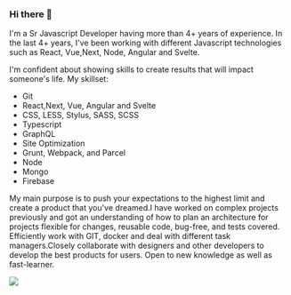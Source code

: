 ### Hi there 👋
I'm a Sr Javascript Developer having more than 4+ years of experience. In the last 4+ years, I've been working with different Javascript technologies such as React, Vue,Next, Node, Angular and Svelte.

I'm confident about showing skills to create results that will impact someone's life. My skillset:

- Git
- React,Next, Vue, Angular and Svelte
- CSS, LESS, Stylus, SASS, SCSS
- Typescript
- GraphQL
- Site Optimization
- Grunt, Webpack, and Parcel
- Node
- Mongo
- Firebase


My main purpose is to push your expectations to the highest limit and create a product that you've dreamed.I have worked on complex projects previously and got an understanding of how to plan an architecture for projects flexible for changes, reusable code, bug-free, and tests covered. Efficiently work with GIT, docker and deal with different task managers.Closely collaborate with designers and other developers to develop the best products for users. Open to new knowledge as well as fast-learner.


<img align="center" src="https://github-readme-stats.vercel.app/api/?username=rehmatkarim&show_icons=true&theme=radical>" />
  


